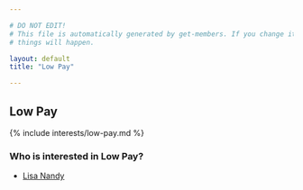 ```yaml
---

# DO NOT EDIT!
# This file is automatically generated by get-members. If you change it, bad
# things will happen.

layout: default
title: "Low Pay"

---
```


## Low Pay

{% include interests/low-pay.md %}

### Who is interested in Low Pay?


* [Lisa Nandy](/members/lisa-nandy.html)

